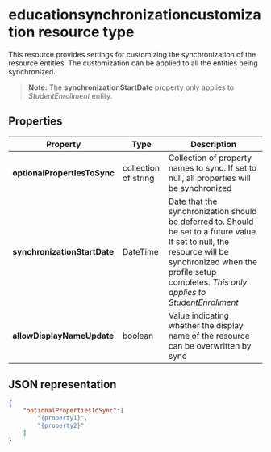 # educationsynchronizationcustomization resource type

This resource provides settings for customizing the synchronization of the resource entities. The customization can be applied to all the entities being synchronized. 

> **Note:** The **synchronizationStartDate** property only applies to _StudentEnrollment_ entity.

## Properties

| Property | Type | Description |
|-|-|-|
| **optionalPropertiesToSync** | collection of string |  Collection of property names to sync. If set to null, all properties will be synchronized       |
| **synchronizationStartDate** | DateTime |  Date that the synchronization should be deferred to. Should be set to a future value. If set to null, the resource will be synchronized when the profile setup completes. _This only applies to StudentEnrollment_      |
| **allowDisplayNameUpdate** | boolean |  Value indicating whether the display name of the resource can be overwritten by sync         |

## JSON representation

```json
{  
    "optionalPropertiesToSync":[  
        "{property1}",
        "{property2}"
    ]
}
```
